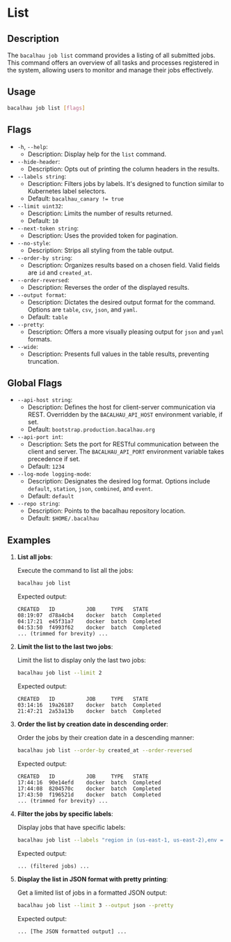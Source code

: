 # List

## Description

The `bacalhau job list` command provides a listing of all submitted jobs. This command offers an overview of all tasks and processes registered in the system, allowing users to monitor and manage their jobs effectively.

## Usage

```bash
bacalhau job list [flags]
```

## Flags

- `-h`, `--help`:
  - Description: Display help for the `list` command.
- `--hide-header`:
  - Description: Opts out of printing the column headers in the results.
- `--labels string`:
  - Description: Filters jobs by labels. It's designed to function similar to Kubernetes label selectors.
  - Default: `bacalhau_canary != true`
- `--limit uint32`:
  - Description: Limits the number of results returned.
  - Default: `10`
- `--next-token string`:
  - Description: Uses the provided token for pagination.
- `--no-style`:
  - Description: Strips all styling from the table output.
- `--order-by string`:
  - Description: Organizes results based on a chosen field. Valid fields are `id` and `created_at`.
- `--order-reversed`:
  - Description: Reverses the order of the displayed results.
- `--output format`:
  - Description: Dictates the desired output format for the command. Options are `table`, `csv`, `json`, and `yaml`.
  - Default: `table`
- `--pretty`:
  - Description: Offers a more visually pleasing output for `json` and `yaml` formats.
- `--wide`:
  - Description: Presents full values in the table results, preventing truncation.

## Global Flags

- `--api-host string`:
  - Description: Defines the host for client-server communication via REST. Overridden by the `BACALHAU_API_HOST` environment variable, if set.
  - Default: `bootstrap.production.bacalhau.org`
- `--api-port int`:
  - Description: Sets the port for RESTful communication between the client and server. The `BACALHAU_API_PORT` environment variable takes precedence if set.
  - Default: `1234`
- `--log-mode logging-mode`:
  - Description: Designates the desired log format. Options include `default`, `station`, `json`, `combined`, and `event`.
  - Default: `default`
- `--repo string`:
  - Description: Points to the bacalhau repository location.
  - Default: `$HOME/.bacalhau`

## Examples

1.  **List all jobs**:

    Execute the command to list all the jobs:

    ```bash
    bacalhau job list
    ```

    Expected output:

    ```plaintext
    CREATED   ID          JOB     TYPE   STATE
    08:19:07  d78a4cb4    docker  batch  Completed
    04:17:21  e45f31a7    docker  batch  Completed
    04:53:50  f4993f62    docker  batch  Completed
    ... (trimmed for brevity) ...
    ```

2.  **Limit the list to the last two jobs**:

    Limit the list to display only the last two jobs:

    ```bash
    bacalhau job list --limit 2
    ```

    Expected output:

    ```plaintext
    CREATED   ID          JOB     TYPE   STATE
    03:14:16  19a26187    docker  batch  Completed
    21:47:21  2a53a13b    docker  batch  Completed
    ```

3.  **Order the list by creation date in descending order**:

    Order the jobs by their creation date in a descending manner:

    ```bash
    bacalhau job list --order-by created_at --order-reversed
    ```

    Expected output:

    ```plaintext
    CREATED   ID          JOB     TYPE   STATE
    17:44:16  90e14efd    docker  batch  Completed
    17:44:08  8204570c    docker  batch  Completed
    17:43:50  f196521d    docker  batch  Completed
    ... (trimmed for brevity) ...
    ```

4.  **Filter the jobs by specific labels**:

    Display jobs that have specific labels:

    ```bash
    bacalhau job list --labels "region in (us-east-1, us-east-2),env = prod"
    ```

    Expected output:

    ```plaintext
    ... (filtered jobs) ...
    ```

5.  **Display the list in JSON format with pretty printing**:

    Get a limited list of jobs in a formatted JSON output:

    ```bash
    bacalhau job list --limit 3 --output json --pretty
    ```

    Expected output:

    ```plaintext
    ... [The JSON formatted output] ...
    ```
